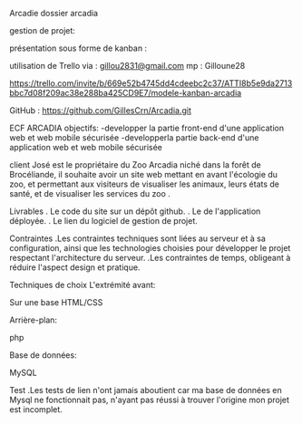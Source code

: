 Arcadie
dossier arcadia

gestion de projet:

présentation sous forme de kanban :

utilisation de Trello via : gillou2831@gmail.com mp : Gilloune28

https://trello.com/invite/b/669e52b4745dd4cdeebc2c37/ATTI8b5e9da2713bbc7d08f209ac38e288ba425CD9E7/modele-kanban-arcadia

GitHub : https://github.com/GillesCrn/Arcadia.git

ECF ARCADIA
objectifs: -developper la partie front-end d'une application web et web mobile sécurisée -developperla partie back-end d'une application web et web mobile sécurisée

client
José est le propriétaire du Zoo Arcadia niché dans la forêt de Brocéliande, il souhaite avoir un site web mettant en avant l'écologie du zoo, et permettant aux visiteurs de visualiser les animaux, leurs états de santé, et de visualiser les services du zoo .

Livrables
. Le code du site sur un dépôt github. . Le de l'application déployée. . Le lien du logiciel de gestion de projet.

Contraintes
.Les contraintes techniques sont liées au serveur et à sa configuration, ainsi que les technologies choisies pour développer le projet respectant l'architecture du serveur. .Les contraintes de temps, obligeant à réduire l'aspect design et pratique.

Techniques de choix
L'extrémité avant:

Sur une base HTML/CSS

Arrière-plan:

php

Base de données:

MySQL

Test
.Les tests de lien n'ont jamais aboutient car ma base de données en Mysql ne fonctionnait pas, n'ayant pas réussi à trouver l'origine mon projet est incomplet.
